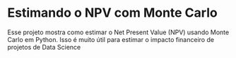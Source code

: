 # Estimando o NPV com Monte Carlo
Esse projeto mostra como estimar o Net Present Value (NPV) usando Monte Carlo em Python. Isso é muito útil para estimar o impacto financeiro de projetos de Data Science